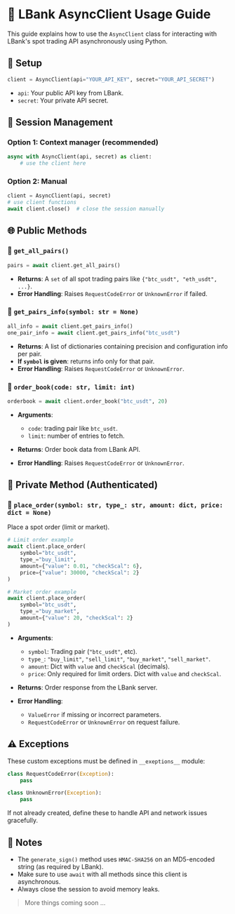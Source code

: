 

# 📘 LBank AsyncClient Usage Guide

This guide explains how to use the `AsyncClient` class for interacting with LBank's spot trading API asynchronously using Python.

## 🧩 Setup

```python
client = AsyncClient(api="YOUR_API_KEY", secret="YOUR_API_SECRET")
```

* `api`: Your public API key from LBank.
* `secret`: Your private API secret.

## 🔁 Session Management

### Option 1: Context manager (recommended)

```python
async with AsyncClient(api, secret) as client:
    # use the client here
```

### Option 2: Manual

```python
client = AsyncClient(api, secret)
# use client functions
await client.close()  # close the session manually
```

## 🌐 Public Methods

### 🔸 `get_all_pairs()`

```python
pairs = await client.get_all_pairs()
```

* **Returns**: A `set` of all spot trading pairs like `{"btc_usdt", "eth_usdt", ...}`.
* **Error Handling**: Raises `RequestCodeError` or `UnknownError` if failed.

### 🔸 `get_pairs_info(symbol: str = None)`

```python
all_info = await client.get_pairs_info()
one_pair_info = await client.get_pairs_info("btc_usdt")
```

* **Returns**: A list of dictionaries containing precision and configuration info per pair.
* **If `symbol` is given**: returns info only for that pair.
* **Error Handling**: Raises `RequestCodeError` or `UnknownError`.

### 🔸 `order_book(code: str, limit: int)`

```python
orderbook = await client.order_book("btc_usdt", 20)
```

* **Arguments**:

  * `code`: trading pair like `btc_usdt`.
  * `limit`: number of entries to fetch.
* **Returns**: Order book data from LBank API.
* **Error Handling**: Raises `RequestCodeError` or `UnknownError`.

## 🔐 Private Method (Authenticated)

### 🔸 `place_order(symbol: str, type_: str, amount: dict, price: dict = None)`

Place a spot order (limit or market).

```python
# Limit order example
await client.place_order(
    symbol="btc_usdt",
    type_="buy_limit",
    amount={"value": 0.01, "checkScal": 6},
    price={"value": 30000, "checkScal": 2}
)

# Market order example
await client.place_order(
    symbol="btc_usdt",
    type_="buy_market",
    amount={"value": 20, "checkScal": 2}
)
```

* **Arguments**:

  * `symbol`: Trading pair (`"btc_usdt"`, etc).
  * `type_`: `"buy_limit"`, `"sell_limit"`, `"buy_market"`, `"sell_market"`.
  * `amount`: Dict with `value` and `checkScal` (decimals).
  * `price`: Only required for limit orders. Dict with `value` and `checkScal`.

* **Returns**: Order response from the LBank server.

* **Error Handling**:

  * `ValueError` if missing or incorrect parameters.
  * `RequestCodeError` or `UnknownError` on request failure.

## ⚠️ Exceptions

These custom exceptions must be defined in `__exeptions__` module:

```python
class RequestCodeError(Exception):
    pass

class UnknownError(Exception):
    pass
```

If not already created, define these to handle API and network issues gracefully.

## 🧪 Notes

* The `generate_sign()` method uses `HMAC-SHA256` on an MD5-encoded string (as required by LBank).
* Make sure to use `await` with all methods since this client is asynchronous.
* Always close the session to avoid memory leaks.


> More things coming soon ...